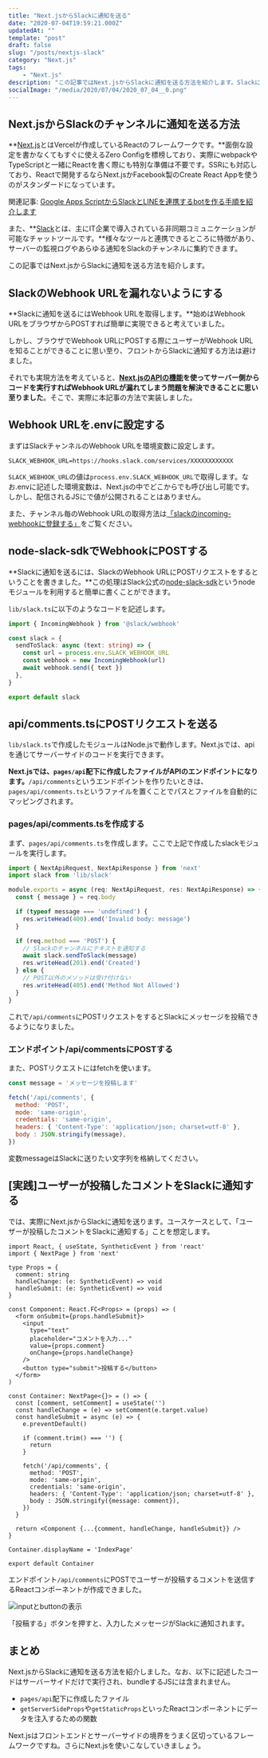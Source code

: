 ```yaml
---
title: "Next.jsからSlackに通知を送る"
date: "2020-07-04T19:59:21.000Z"
updatedAt: ""
template: "post"
draft: false
slug: "/posts/nextjs-slack"
category: "Next.js"
tags:
    - "Next.js"
description: "この記事ではNext.jsからSlackに通知を送る方法を紹介します。Slackに通知を送るにはWebhook URLを取得します。始めはWebhook URLをブラウザからPOSTすれば簡単に実現できると考えていました。しかし、ブラウザでWebhook URLにPOSTする際にユーザーがWebhook URLを知ることができることに思い至り、フロントからSlackに通知する方法は避けました。"
socialImage: "/media/2020/07/04/2020_07_04__0.png"
---
```


## Next.jsからSlackのチャンネルに通知を送る方法
**[Next.js](https://nextjs.org/)とはVercelが作成しているReactのフレームワークです。**面倒な設定を書かなくてもすぐに使えるZero Configを標榜しており、実際にwebpackやTypeScriptと一緒にReactを書く際にも特別な準備は不要です。SSRにも対応しており、Reactで開発するならNext.jsかFacebook製のCreate React Appを使うのがスタンダードになっています。

関連記事: [Google Apps ScriptからSlackとLINEを連携するbotを作る手順を紹介します](/posts/gas-slack-line-bot)

また、**[Slack](https://slack.com/intl/ja-jp/)とは、主にIT企業で導入されている非同期コミュニケーションが可能なチャットツールです。**様々なツールと連携できるところに特徴があり、サーバーの監視ログやあらゆる通知をSlackのチャンネルに集約できます。

この記事ではNext.jsからSlackに通知を送る方法を紹介します。

## SlackのWebhook URLを漏れないようにする
**Slackに通知を送るにはWebhook URLを取得します。**始めはWebhook URLをブラウザからPOSTすれば簡単に実現できると考えていました。

しかし、ブラウザでWebhook URLにPOSTする際にユーザーがWebhook URLを知ることができることに思い至り、フロントからSlackに通知する方法は避けました。

それでも実現方法を考えていると、**[Next.jsのAPIの機能](https://nextjs.org/docs/api-routes/introduction)を使ってサーバー側からコードを実行すればWebhook URLが漏れてしまう問題を解決できることに思い至りました**。そこで、実際に本記事の方法で実装しました。

## Webhook URLを.envに設定する
まずはSlackチャンネルのWebhook URLを環境変数に設定します。

```.env:title=.env
SLACK_WEBHOOK_URL=https://hooks.slack.com/services/XXXXXXXXXXXX
```

`SLACK_WEBHOOK_URL`の値は`process.env.SLACK_WEBHOOK_URL`で取得します。なお.envに記述した環境変数は、Next.jsの中でどこからでも呼び出し可能です。しかし、配信されるJSにで値が公開されることはありません。

また、チャンネル毎のWebhook URLの取得方法は[「slackのincoming-webhookに登録する」](/posts/gas-slack-line-bot/#slackのincoming-webhookに登録する)をご覧ください。

## node-slack-sdkでWebhookにPOSTする
**Slackに通知を送るには、SlackのWebhook URLにPOSTリクエストをするということを書きました。**この処理はSlack公式の[node-slack-sdk](https://github.com/slackapi/node-slack-sdk)というnodeモジュールを利用すると簡単に書くことができます。

`lib/slack.ts`に以下のようなコードを記述します。

```ts:title=lib/slack.ts
import { IncomingWebhook } from '@slack/webhook'

const slack = {
  sendToSlack: async (text: string) => {
    const url = process.env.SLACK_WEBHOOK_URL
    const webhook = new IncomingWebhook(url)
    await webhook.send({ text })
  },
}

export default slack
```

## api/comments.tsにPOSTリクエストを送る
`lib/slack.ts`で作成したモジュールはNode.jsで動作します。Next.jsでは、apiを通じてサーバーサイドのコードを実行できます。

**Next.jsでは、`pages/api`配下に作成したファイルがAPIのエンドポイントになります。**`/api/comments`というエンドポイントを作りたいときは、`pages/api/comments.ts`というファイルを置くことでパスとファイルを自動的にマッピングされます。

### pages/api/comments.tsを作成する
まず、`pages/api/comments.ts`を作成します。ここで上記で作成したslackモジュールを実行します。

```ts:title=pages/api/comments.ts
import { NextApiRequest, NextApiResponse } from 'next'
import slack from 'lib/slack'

module.exports = async (req: NextApiRequest, res: NextApiResponse) => {
  const { message } = req.body

  if (typeof message === 'undefined') {
    res.writeHead(400).end('Invalid body: message')
  }

  if (req.method === 'POST') {
    // Slackのチャンネルにテキストを通知する
    await slack.sendToSlack(message)
    res.writeHead(201).end('Created')
  } else {
    // POST以外のメソッドは受け付けない
    res.writeHead(405).end('Method Not Allowed')
  }
}
```

これで`/api/comments`にPOSTリクエストをするとSlackにメッセージを投稿できるようになりました。

### エンドポイント/api/commentsにPOSTする
また、POSTリクエストにはfetchを使います。

```js
const message = 'メッセージを投稿します'

fetch('/api/comments', {
  method: 'POST',
  mode: 'same-origin',
  credentials: 'same-origin',
  headers: { 'Content-Type': 'application/json; charset=utf-8' },
  body : JSON.stringify(message),
})
```

変数messageはSlackに送りたい文字列を格納してください。

## [実践]ユーザーが投稿したコメントをSlackに通知する
では、実際にNext.jsからSlackに通知を送ります。ユースケースとして、「ユーザーが投稿したコメントをSlackに通知する」ことを想定します。

```jsx:title=pages/index.tsx
import React, { useState, SyntheticEvent } from 'react'
import { NextPage } from 'next'

type Props = {
  comment: string
  handleChange: (e: SyntheticEvent) => void
  handleSubmit: (e: SyntheticEvent) => void
}

const Component: React.FC<Props> = (props) => (
  <form onSubmit={props.handleSubmit}>
    <input
      type="text"
      placeholder="コメントを入力..."
      value={props.comment}
      onChange={props.handleChange}
    />
    <button type="submit">投稿する</button>
  </form>
)

const Container: NextPage<{}> = () => {
  const [comment, setComment] = useState('')
  const handleChange = (e) => setComment(e.target.value)
  const handleSubmit = async (e) => {
    e.preventDefault()

    if (comment.trim() === '') {
      return
    }

    fetch('/api/comments', {
      method: 'POST',
      mode: 'same-origin',
      credentials: 'same-origin',
      headers: { 'Content-Type': 'application/json; charset=utf-8' },
      body : JSON.stringify({message: comment}),
    })
  }

  return <Component {...{comment, handleChange, handleSubmit}} />
}

Container.displayName = 'IndexPage'

export default Container
```

エンドポイント`/api/comments`にPOSTでユーザーが投稿するコメントを送信するReactコンポーネントが作成できました。

![inputとbuttonの表示](/media/2020/07/04/2020_07_04__1.png)

「投稿する」ボタンを押すと、入力したメッセージがSlackに通知されます。

## まとめ
Next.jsからSlackに通知を送る方法を紹介しました。なお、以下に記述したコードはサーバーサイドだけで実行され、bundleするJSには含まれません。

- `pages/api`配下に作成したファイル
- `getServerSideProps`や`getStaticProps`といったReactコンポーネントにデータを注入するための関数

Next.jsはフロントエンドとサーバーサイドの境界をうまく区切っているフレームワークですね。さらにNext.jsを使いこなしていきましょう。
